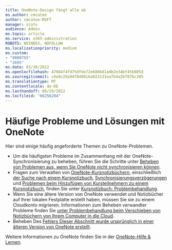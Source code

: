 ```yaml
---
title: OneNote-Design fängt alle ab
ms.author: cmcatee
author: cmcatee-MSFT
manager: scotv
audience: Admin
ms.topic: article
ms.service: o365-administration
ROBOTS: NOINDEX, NOFOLLOW
ms.localizationpriority: medium
ms.custom:
- "9000755"
- "2695"
ms.date: 03/30/2022
ms.openlocfilehash: 47084f4fd75dfde72e680b81a0b2e34bf45b885d
ms.sourcegitcommit: c4e8c29a94f840816a023131ea7b4a2bf876c305
ms.translationtype: MT
ms.contentlocale: de-DE
ms.lasthandoff: 06/29/2022
ms.locfileid: "66256294"
---
```

# <a name="common-issues-and-resolutions-with-onenote"></a>Häufige Probleme und Lösungen mit OneNote

Hier sind einige häufig angeforderte Themen zu OneNote-Problemen.

- Um die häufigsten Probleme im Zusammenhang mit der OneNote-Synchronisierung zu beheben, führen Sie die Schritte unter [Beheben von Problemen aus, wenn Sie OneNote nicht synchronisieren können](https://support.microsoft.com/office/fix-issues-when-you-can-t-sync-onenote-299495ef-66d1-448f-90c1-b785a6968d45).
- Fragen zum Verwalten von [OneNote-Kursnotizbüchern](https://support.microsoft.com/topic/class-notebook-ee70aff9-52e8-449f-be6a-7cbc1d65eaea#ID0EAABAAA=Troubleshoot&ID0EBD=Troubleshooting), einschließlich [der Suche nach einem Kursnotizbuch](https://support.microsoft.com/topic/unable-to-find-my-class-notebook-d14a7a27-c1d4-4b4f-83fd-e478b334d2e5), [Synchronisierungsverzögerungen](https://support.microsoft.com/topic/fix-slow-sync-times-and-delays-when-distributing-pages-in-class-notebook-d800d720-60f4-49b6-a2b2-7af3bb377510) und [Problemen beim Hinzufügen von Kursteilnehmern zu einem Kursnotizbuch](https://support.microsoft.com/topic/unable-to-add-students-groups-to-class-notebook-8a5b570e-5645-4a59-8850-5c7150ca1bfd), finden Sie unter [Kursnotizbuch: Problembehandlung](https://support.microsoft.com/topic/class-notebook-ee70aff9-52e8-449f-be6a-7cbc1d65eaea#ID0EAABAAA=Troubleshoot&ID0EBD=Troubleshooting).
- Wenn Sie eine ältere Version von OneNote verwendet und Notizbücher auf Ihrer lokalen Festplatte erstellt haben, müssen Sie sie zu einem Cloudkonto migrieren. Informationen zum Beheben verwandter Probleme finden Sie [unter Problembehandlung beim Verschieben von Notizbüchern von Ihrem Computer in die Cloud](https://support.microsoft.com/office/troubleshoot-moving-notebooks-from-your-computer-to-the-cloud-70528107-11dc-4f3f-b695-b150059dfd78).
- Beheben Des [Fehlers Dieser Abschnitt wurde ursprünglich in einer älteren Version von OneNote erstellt](https://support.microsoft.com/office/resolve-the-this-section-was-originally-created-in-an-older-version-of-onenote-error-2abf5ead-2426-44eb-9b98-29e858bb86da).

Weitere Informationen zu OneNote finden Sie in der [OneNote-Hilfe & Lernen](https://support.microsoft.com/onenote?msclkid=cd56bddfaf7611ec9a4ac0e7a44e08a0).
